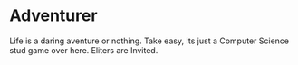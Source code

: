 # Adventurer
Life is a daring aventure or nothing. Take easy, Its just a Computer Science stud game over here. Eliters are Invited.
